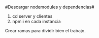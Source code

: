 

 #Descargar nodemodules y dependencias#
1. cd server y clientes
2. npm i en cada instancia

Crear ramas para dividir bien el trabajo. 
